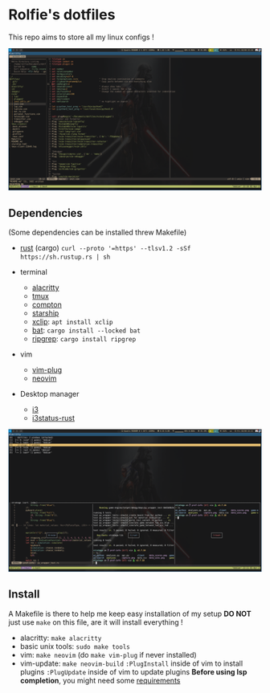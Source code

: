 # Rolfie's dotfiles

This repo aims to store all my linux configs ! 

![vim](./images/vim.png)

## Dependencies
  (Some dependencies can be installed threw Makefile)

 - [rust](https://www.rust-lang.org/tools/install) (cargo) `curl --proto '=https' --tlsv1.2 -sSf https://sh.rustup.rs | sh`

 - terminal
    - [alacritty](https://github.com/alacritty/alacritty)
    - [tmux](https://github.com/tmux/tmux) 
    - [compton](https://github.com/chjj/compton)
    - [starship](https://github.com/starship/starship)
    - [xclip](https://github.com/astrand/xclip): `apt install xclip`
    - [bat](https://github.com/sharkdp/bat): `cargo install --locked bat`
    - [ripgrep](https://github.com/BurntSushi/ripgrep): `cargo install ripgrep`

 - vim
    - [vim-plug](https://github.com/junegunn/vim-plug)
    - [neovim](https://github.com/neovim/neovim)

 - Desktop manager
    - [i3](https://github.com/i3/i3)
    - [i3status-rust](https://github.com/greshake/i3status-rust)

  


![tmux](./images/tmux.png)


## Install 
A Makefile is there to help me keep easy installation of my setup  **DO NOT**
just use `make` on this file, are it will install everything !

- alacritty: `make alacritty`
- basic unix tools: `sudo make tools`
- vim: `make neovim` (do `make vim-plug` if never installed)
- vim-update: `make neovim-build`
  `:PlugInstall` inside of vim to install plugins
  `:PlugUpdate` inside of vim to update plugins
  **Before using lsp completion**, you might need some [requirements](https://github.com/neovim/nvim-lspconfig)




